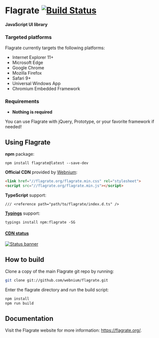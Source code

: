 Flagrate [![Build Status](https://circleci.com/gh/webnium/flagrate/tree/master.png?circle-token=1e62d579c1775441e9f8a70ecf02ac3255b80a5e)](#)
========

#### JavaScript UI library ####

### Targeted platforms ###

Flagrate currently targets the following platforms:

* Internet Explorer 11+
* Microsoft Edge
* Google Chrome
* Mozilla Firefox
* Safari 9+
* Universal Windows App
* Chromium Embedded Framework

### Requirements ###

* **Nothing is required**

You can use Flagrate with jQuery, Prototype, or your favorite framework if needed!

Using Flagrate
--------------

**npm** package:

```
npm install flagrate@latest --save-dev
```

**Official CDN** provided by [Webnium](https://webnium.co.jp/):

```html
<link href="//flagrate.org/flagrate.min.css" rel="stylesheet">
<script src="//flagrate.org/flagrate.min.js"></script>
```

**TypeScript** support:

```
/// <reference path="path/to/flagrate/index.d.ts" />
```

**[Typings](https://github.com/typings/typings)** support:

```
typings install npm:flagrate -SG
```

#### [CDN status](http://stats.pingdom.com/z2isnrsvidf5/874134)
[![Status banner](https://share.pingdom.com/banners/36f90d37)](http://stats.pingdom.com/z2isnrsvidf5/874134)

How to build
------------

Clone a copy of the main Flagrate git repo by running:

```bash
git clone git://github.com/webnium/flagrate.git
```

Enter the flagrate directory and run the build script:
```bash
npm install
npm run build
```

Documentation
-------------

Visit the Flagrate website for more information: <https://flagrate.org/>.